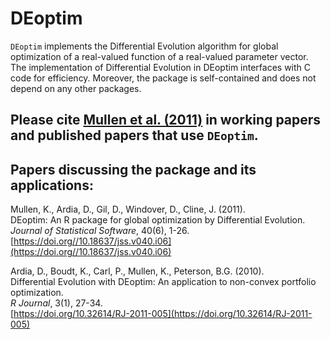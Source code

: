 # DEoptim

`DEoptim` implements the Differential Evolution algorithm for global optimization of a real-valued function of a
real-valued parameter vector. The implementation of Differential Evolution in DEoptim interfaces with C
code for efficiency.  Moreover, the package is self-contained and does not depend on any other packages.

## Please cite [Mullen et al. (2011)](https://doi.org//10.18637/jss.v040.i06) in working papers and published papers that use `DEoptim`.

## Papers discussing the package and its applications:  

Mullen, K., Ardia, D., Gil, D., Windover, D., Cline, J. (2011).  
DEoptim: An R package for global optimization by Differential Evolution.  
_Journal of Statistical Software_, 40(6), 1-26.  
[https://doi.org//10.18637/jss.v040.i06](https://doi.org//10.18637/jss.v040.i06)

Ardia, D., Boudt, K., Carl, P., Mullen, K., Peterson, B.G. (2010).  
Differential Evolution with DEoptim: An application to non-convex portfolio optimization.  
_R Journal_, 3(1), 27-34.  
[https://doi.org/10.32614/RJ-2011-005](https://doi.org/10.32614/RJ-2011-005)
